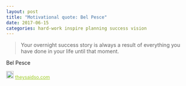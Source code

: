 ```yaml
---
layout: post
title: "Motivational quote: Bel Pesce"
date: 2017-06-15
categories: hard-work inspire planning success vision
---
```

> Your overnight success story is always a result of everything you have done in your life until that moment.

Bel Pesce

<span style="z-index:50;font-size:0.9em;"><img src="https://theysaidso.com/branding/theysaidso.png" height="20" width="20" alt="theysaidso.com"/><a href="https://theysaidso.com" title="Powered by quotes from theysaidso.com" style="color: #9fcc25; margin-left: 4px; vertical-align: middle;">theysaidso.com</a></span>
